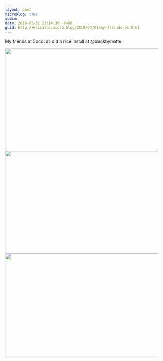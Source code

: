 ```yaml
---
layout: post
microblog: true
audio: 
date: 2018-03-31 23:14:30 -0400
guid: http://ericalba.micro.blog/2018/04/01/my-friends-at.html
---
```

My friends at CocoLab did a nice install at @blackbymatte

<img src="http://micro.ericalba.com/uploads/2018/4e46f72efc.jpg" width="600" height="337" /><img src="http://micro.ericalba.com/uploads/2018/a425fc27fe.jpg" width="600" height="337" /><img src="http://micro.ericalba.com/uploads/2018/c87fc4417b.jpg" width="600" height="337" />
